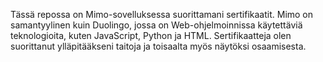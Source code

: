 Tässä repossa on Mimo-sovelluksessa suorittamani sertifikaatit. Mimo on samantyylinen kuin Duolingo, jossa on Web-ohjelmoinnissa käytettäviä teknologioita, kuten JavaScript, Python ja HTML. Sertifikaatteja olen suorittanut ylläpitääkseni taitoja ja toisaalta myös näytöksi osaamisesta.
